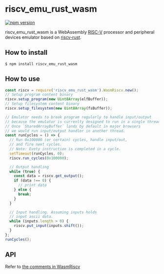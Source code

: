 # riscv_emu_rust_wasm

[![npm version](https://badge.fury.io/js/riscv_emu_rust_wasm.svg)](https://badge.fury.io/js/riscv_emu_rust_wasm)

riscv_emu_rust_wasm is a WebAssembly [RISC-V](https://riscv.org/) processor and peripheral devices emulator
based on [riscv-rust](https://github.com/takahirox/riscv-rust).

## How to install

```
$ npm install riscv_emu_rust_wasm
```

## How to use

```javascript
const riscv = require('riscv_emu_rust_wasm').WasmRiscv.new();
// Setup program content binary
riscv.setup_program(new Uint8Array(elfBuffer));
// Setup filesystem content binary
riscv.setup_filesystem(new Uint8Array(fsBuffer));

// Emulator needs to break program regularly to handle input/output
// because the emulator is currenlty designed to run in a single thread.
// Once `SharedArrayBuffer` lands by default in major browsers
// we would run input/output handler in another thread.
const runCycles = () => {
  // Run 0x100000 (or certain) cycles, handle input/out,
  // and fire next cycles.
  // Note: Evety instruction is completed in a cycle.
  setTimeout(runCycles, 0);
  riscv.run_cycles(0x100000);

  // Output handling
  while (true) {
    const data = riscv.get_output();
    if (data !== 0) {
      // print data
    } else {
      break;
    }
  }

  // Input handling. Assuming inputs holds
  // input ascii data.
  while (inputs.length > 0) {
    riscv.put_input(inputs.shift());
  }
};
runCycles();
```

## API

Refer to [the comments in WasmRiscv](https://github.com/takahirox/riscv-rust/blob/master/wasm/src/lib.rs)
